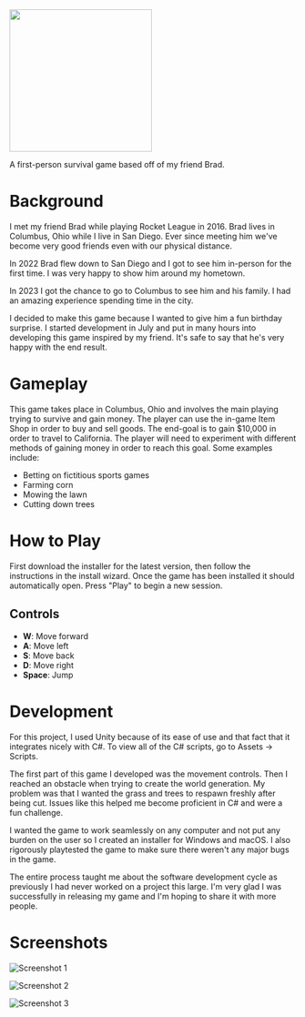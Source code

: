 <img src="https://cdn.discordapp.com/attachments/316017964061294602/1156024299237425193/logo.png?ex=65137706&is=65122586&hm=77a77a2721a4625754a6ef1e714ddc77682a1071798fe5e6481aa16ea55c8dd9&" width="250" height="250">

A first-person survival game based off of my friend Brad.


# Background
I met my friend Brad while playing Rocket League in 2016. Brad lives in Columbus, Ohio while I live in San Diego. Ever since meeting him we've become very good friends even with our physical distance.

In 2022 Brad flew down to San Diego and I got to see him in-person for the first time. I was very happy to show him around my hometown.

In 2023 I got the chance to go to Columbus to see him and his family. I had an amazing experience spending time in the city. 

I decided to make this game because I wanted to give him a fun birthday surprise. I started development in July and put in many hours into developing this game inspired by my friend. It's safe to say that he's very happy with the end result.


# Gameplay
This game takes place in Columbus, Ohio and involves the main playing trying to survive and gain money. The player can use the in-game Item Shop in order to buy and sell goods. The end-goal is to gain $10,000 in order to travel to California. The player will need to experiment with different methods of gaining money in order to reach this goal. Some examples include:
- Betting on fictitious sports games
- Farming corn
- Mowing the lawn
- Cutting down trees


# How to Play
First download the installer for the latest version, then follow the instructions in the install wizard. Once the game has been installed it should automatically open. Press "Play" to begin a new session.

## Controls
- **W**: Move forward
- **A**: Move left
- **S**: Move back
- **D**: Move right
- **Space**: Jump

# Development
For this project, I used Unity because of its ease of use and that fact that it integrates nicely with C#. To view all of the C# scripts, go to Assets -> Scripts.

The first part of this game I developed was the movement controls. Then I reached an obstacle when trying to create the world generation. My problem was that I wanted the grass and trees to respawn freshly after being cut. Issues like this helped me become proficient in C# and were a fun challenge.

I wanted the game to work seamlessly on any computer and not put any burden on the user so I created an installer for Windows and macOS. I also rigorously playtested the game to make sure there weren't any major bugs in the game.

The entire process taught me about the software development cycle as previously I had never worked on a project this large. I'm very glad I was successfully in releasing my game and I'm hoping to share it with more people.

# Screenshots
![Screenshot 1](https://media.discordapp.net/attachments/316017964061294602/1156031298473820310/Screenshot_2023-09-25_at_5.50.47_PM.png?ex=65137d8b&is=65122c0b&hm=167481cc65c3d5120ace474a03a0e1b921158ceee40f8262dcc22cd6dec94f68&=&width=1410&height=916)

![Screenshot 2](https://media.discordapp.net/attachments/316017964061294602/1156031299883110420/Screenshot_2023-09-25_at_5.51.29_PM.png?ex=65137d8b&is=65122c0b&hm=422ac7640a4592ea4b566ca2143339b280e5dddc230d463071e76cd4856d0980&=&width=1410&height=916)

![Screenshot 3](https://media.discordapp.net/attachments/316017964061294602/1156031301380472953/Screenshot_2023-09-25_at_5.52.10_PM.png?ex=65137d8c&is=65122c0c&hm=f33611150ea39d802e9cbc49afac1983c616a89bb59432351474f6c883ec20b5&=&width=1410&height=916)
